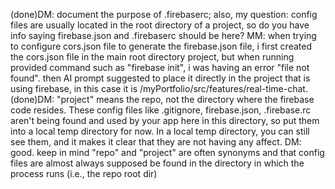 (done)DM: document the purpose of .firebaserc; also, my question: config files are usually located in the root directory of a project, so do you have info saying firebase.json and .firebaserc should be here? MM: when trying to configure cors.json file to generate the firebase.json file, i first created the cors.json file in the main root directory project, but when running provided command such as "firebase init", i was having an error "file not found". then AI prompt suggested to place it directly in the project that is using firebase, in this case it is /myPortfolio/src/features/real-time-chat. 
(done)DM: "project" means the repo, not the directory where the firebase code resides. These config files like .gitignore, firebase.json, .firebase.rc aren't being found and used by your app here in this directory, so put them into a local temp directory for now. In a local temp directory, you can still see them, and it makes it clear that they are not having any affect. DM: good. keep in mind "repo" and "project" are often synonyms and that config files are almost always supposed be found in the directory in which the process runs (i.e., the repo root dir)